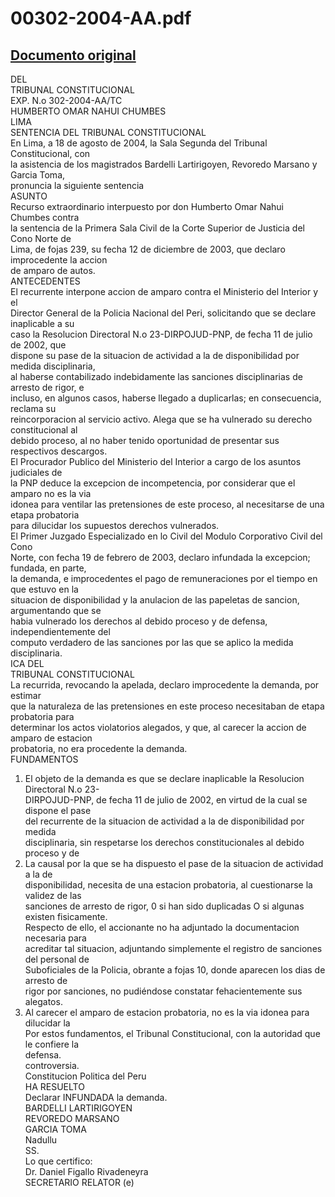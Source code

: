 
00302-2004-AA.pdf
=================
  
[Documento original](https://tc.gob.pe/jurisprudencia/2004/00302-2004-AA.pdf)  
---  
DEL  
TRIBUNAL CONSTITUCIONAL  
EXP. N.o 302-2004-AA/TC  
HUMBERTO OMAR NAHUI CHUMBES  
LIMA  
SENTENCIA DEL TRIBUNAL CONSTITUCIONAL  
En Lima, a 18 de agosto de 2004, la Sala Segunda del Tribunal Constitucional, con  
la asistencia de los magistrados Bardelli Lartirigoyen, Revoredo Marsano y Garcia Toma,  
pronuncia la siguiente sentencia  
ASUNTO  
Recurso extraordinario interpuesto por don Humberto Omar Nahui Chumbes contra  
la sentencia de la Primera Sala Civil de la Corte Superior de Justicia del Cono Norte de  
Lima, de fojas 239, su fecha 12 de diciembre de 2003, que declaro improcedente la accion  
de amparo de autos.  
ANTECEDENTES  
El recurrente interpone accion de amparo contra el Ministerio del Interior y el  
Director General de la Policia Nacional del Peri, solicitando que se declare inaplicable a su  
caso la Resolucion Directoral N.o 23-DIRPOJUD-PNP, de fecha 11 de julio de 2002, que  
dispone su pase de la situacion de actividad a la de disponibilidad por medida disciplinaria,  
al haberse contabilizado indebidamente las sanciones disciplinarias de arresto de rigor, e  
incluso, en algunos casos, haberse llegado a duplicarlas; en consecuencia, reclama su  
reincorporacion al servicio activo. Alega que se ha vulnerado su derecho constitucional al  
debido proceso, al no haber tenido oportunidad de presentar sus respectivos descargos.  
El Procurador Publico del Ministerio del Interior a cargo de los asuntos judiciales de  
la PNP deduce la excepcion de incompetencia, por considerar que el amparo no es la via  
idonea para ventilar las pretensiones de este proceso, al necesitarse de una etapa probatoria  
para dilucidar los supuestos derechos vulnerados.  
El Primer Juzgado Especializado en lo Civil del Modulo Corporativo Civil del Cono  
Norte, con fecha 19 de febrero de 2003, declaro infundada la excepcion; fundada, en parte,  
la demanda, e improcedentes el pago de remuneraciones por el tiempo en que estuvo en la  
situacion de disponibilidad y la anulacion de las papeletas de sancion, argumentando que se  
habia vulnerado los derechos al debido proceso y de defensa, independientemente del  
computo verdadero de las sanciones por las que se aplico la medida disciplinaria.  
ICA DEL  
TRIBUNAL CONSTITUCIONAL  
La recurrida, revocando la apelada, declaro improcedente la demanda, por estimar  
que la naturaleza de las pretensiones en este proceso necesitaban de etapa probatoria para  
determinar los actos violatorios alegados, y que, al carecer la accion de amparo de estacion  
probatoria, no era procedente la demanda.  
FUNDAMENTOS  
1. El objeto de la demanda es que se declare inaplicable la Resolucion Directoral N.o 23-  
DIRPOJUD-PNP, de fecha 11 de julio de 2002, en virtud de la cual se dispone el pase  
del recurrente de la situacion de actividad a la de disponibilidad por medida  
disciplinaria, sin respetarse los derechos constitucionales al debido proceso y de  
2. La causal por la que se ha dispuesto el pase de la situacion de actividad a la de  
disponibilidad, necesita de una estacion probatoria, al cuestionarse la validez de las  
sanciones de arresto de rigor, 0 si han sido duplicadas O si algunas existen fisicamente.  
Respecto de ello, el accionante no ha adjuntado la documentacion necesaria para  
acreditar tal situacion, adjuntando simplemente el registro de sanciones del personal de  
Suboficiales de la Policia, obrante a fojas 10, donde aparecen los dias de arresto de  
rigor por sanciones, no pudiéndose constatar fehacientemente sus alegatos.  
3. Al carecer el amparo de estacion probatoria, no es la via idonea para dilucidar la  
Por estos fundamentos, el Tribunal Constitucional, con la autoridad que le confiere la  
defensa.  
controversia.  
Constitucion Politica del Peru  
HA RESUELTO  
Declarar INFUNDADA la demanda.  
BARDELLI LARTIRIGOYEN  
REVOREDO MARSANO  
GARCIA TOMA  
Nadullu  
SS.  
Lo que certifico:  
Dr. Daniel Figallo Rivadeneyra  
SECRETARIO RELATOR (e)